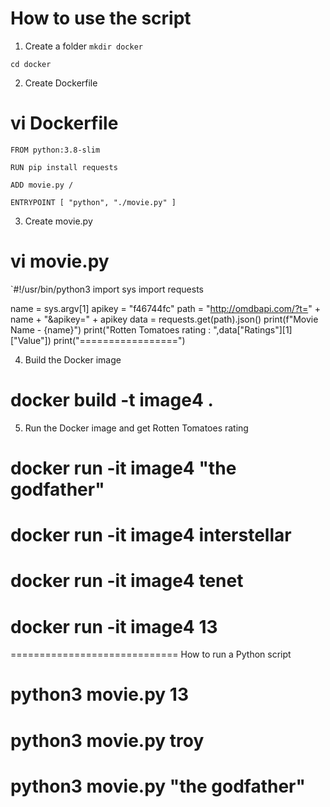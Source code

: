 # How to use the script

1. Create a folder
`mkdir docker`

`cd docker`

2. Create Dockerfile
# vi Dockerfile
`FROM python:3.8-slim`

`RUN pip install requests`

`ADD movie.py /`

`ENTRYPOINT [ "python", "./movie.py" ]`


3. Create movie.py
# vi movie.py
`#!/usr/bin/python3
import sys
import requests

name = sys.argv[1]
apikey = "f46744fc"
path = "http://omdbapi.com/?t=" + name + "&apikey=" + apikey
data = requests.get(path).json()
print(f"Movie Name - {name}")
print("Rotten Tomatoes rating : ",data["Ratings"][1]["Value"])
print("=================")


4. Build the Docker image
# docker build -t image4 .

5. Run the Docker image and get Rotten Tomatoes rating
# docker run -it image4 "the godfather"
# docker run -it image4 interstellar
# docker run -it image4 tenet
# docker run -it image4 13


=============================
How to run a Python script
# python3 movie.py 13
# python3 movie.py troy
# python3 movie.py "the godfather"

